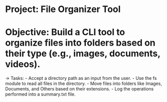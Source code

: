 
# Project: File Organizer Tool

# Objective: Build a CLI tool to organize files into folders based on their type (e.g., images, documents, videos).
   -> Tasks:
        - Accept a directory path as an input from the user.
        - Use the fs module to read all files in the directory.
        - Move files into folders like Images, Documents, and Others based on their extensions.
        - Log the operations performed into a summary.txt file.    
